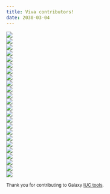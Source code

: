 ```yaml
---
title: Viva contributors!
date: 2030-03-04
---
```

<div class="row">
  <div class="col-xs-2 col-md-1">
    <a href="https://github.com/bgruening">
      <img class="img-thumbnail" src="https://avatars0.githubusercontent.com/u/469983?v=3&s=60">
    </a>
  </div>
  <div class="col-xs-2 col-md-1">
    <a href="https://github.com/erasche">
      <img class="img-thumbnail" src="https://avatars3.githubusercontent.com/u/458683?v=3&s=60">
    </a>
  </div>
  <div class="col-xs-2 col-md-1">
    <a href="https://github.com/nsoranzo">
      <img class="img-thumbnail" src="https://avatars0.githubusercontent.com/u/4924623?v=3&s=60">
    </a>
  </div>
  <div class="col-xs-2 col-md-1">
    <a href="https://github.com/abretaud">
      <img class="img-thumbnail" src="https://avatars0.githubusercontent.com/u/238755?v=3&s=60">
    </a>
  </div>
  <div class="col-xs-2 col-md-1">
    <a href="https://github.com/yhoogstrate">
      <img class="img-thumbnail" src="https://avatars3.githubusercontent.com/u/2264697?v=3&s=60">
    </a>
  </div>
  <div class="col-xs-2 col-md-1">
    <a href="https://github.com/bebatut">
      <img class="img-thumbnail" src="https://avatars2.githubusercontent.com/u/1842467?v=3&s=60">
    </a>
  </div>
  <div class="col-xs-2 col-md-1">
    <a href="https://github.com/mvdbeek">
      <img class="img-thumbnail" src="https://avatars3.githubusercontent.com/u/6804901?v=3&s=60">
    </a>
  </div>
  <div class="col-xs-2 col-md-1">
    <a href="https://github.com/fubar2">
      <img class="img-thumbnail" src="https://avatars1.githubusercontent.com/u/6016266?v=3&s=60">
    </a>
  </div>
  <div class="col-xs-2 col-md-1">
    <a href="https://github.com/dpryan79">
      <img class="img-thumbnail" src="https://avatars0.githubusercontent.com/u/6399000?v=3&s=60">
    </a>
  </div>
  <div class="col-xs-2 col-md-1">
    <a href="https://github.com/TorHou">
      <img class="img-thumbnail" src="https://avatars0.githubusercontent.com/u/6604493?v=3&s=60">
    </a>
  </div>
  <div class="col-xs-2 col-md-1">
    <a href="https://github.com/loraine-gueguen">
      <img class="img-thumbnail" src="https://avatars3.githubusercontent.com/u/16136876?v=3&s=60">
    </a>
  </div>
  <div class="col-xs-2 col-md-1">
    <a href="https://github.com/pjbriggs">
      <img class="img-thumbnail" src="https://avatars3.githubusercontent.com/u/840204?v=3&s=60">
    </a>
  </div>
  <div class="col-xs-2 col-md-1">
    <a href="https://github.com/mr-c">
      <img class="img-thumbnail" src="https://avatars0.githubusercontent.com/u/1330696?v=3&s=60">
    </a>
  </div>
  <div class="col-xs-2 col-md-1">
    <a href="https://github.com/lparsons">
      <img class="img-thumbnail" src="https://avatars2.githubusercontent.com/u/645128?v=3&s=60">
    </a>
  </div>
  <div class="col-xs-2 col-md-1">
    <a href="https://github.com/lecorguille">
      <img class="img-thumbnail" src="https://avatars1.githubusercontent.com/u/11072022?v=3&s=60">
    </a>
  </div>
  <div class="col-xs-2 col-md-1">
    <a href="https://github.com/jj-umn">
      <img class="img-thumbnail" src="https://avatars0.githubusercontent.com/u/2116803?v=3&s=60">
    </a>
  </div>

  <div class="col-xs-2 col-md-1">
    <a href="https://github.com/najoshi">
      <img class="img-thumbnail" src="https://avatars1.githubusercontent.com/u/607905?v=3&s=60">
    </a>
  </div>
  <div class="col-xs-2 col-md-1">
    <a href="https://github.com/shiltemann">
      <img class="img-thumbnail" src="https://avatars0.githubusercontent.com/u/2563865?v=3&s=60">
    </a>
  </div>
  <div class="col-xs-2 col-md-1">
    <a href="https://github.com/tiagoantao">
      <img class="img-thumbnail" src="https://avatars2.githubusercontent.com/u/34787?v=3&s=60">
    </a>
  </div>
  <div class="col-xs-2 col-md-1">
    <a href="https://github.com/dyusuf">
      <img class="img-thumbnail" src="https://avatars1.githubusercontent.com/u/63959?v=3&s=60">
    </a>
  </div>
  <div class="col-xs-2 col-md-1">
    <a href="https://github.com/scholtalbers">
      <img class="img-thumbnail" src="https://avatars0.githubusercontent.com/u/102411?v=3&s=60">
    </a>
  </div>
  <div class="col-xs-2 col-md-1">
    <a href="https://github.com/blankclemens">
      <img class="img-thumbnail" src="https://avatars3.githubusercontent.com/u/12255194?v=3&s=60">
    </a>
  </div>
  <div class="col-xs-2 col-md-1">
    <a href="https://github.com/pavanvidem">
      <img class="img-thumbnail" src="https://avatars0.githubusercontent.com/u/5268277?v=3&s=60">
    </a>
  </div>
  <div class="col-xs-2 col-md-1">
    <a href="https://github.com/ieguinoa">
      <img class="img-thumbnail" src="https://avatars1.githubusercontent.com/u/9387196?v=3&s=60">
    </a>
  </div>
</div>

<small>Thank you for contributing to Galaxy [IUC tools](https://github.com/galaxyproject/tools-iuc/graphs/contributors).</small>
